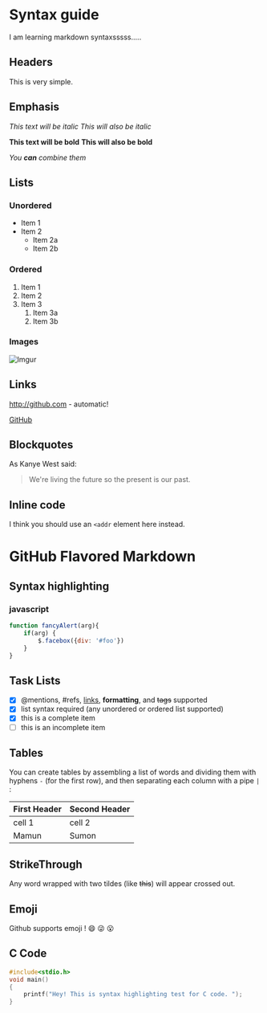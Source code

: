 # Syntax guide
I am learning markdown syntaxsssss..... 

## Headers

This is very simple. 

## Emphasis

*This text will be italic*
_This will also be italic_

**This text will be bold**
__This will also be bold__

_You **can** combine them_

## Lists

### Unordered
* Item 1
* Item 2
	* Item 2a
	* Item 2b
	
### Ordered
1. Item 1
1. Item 2
1. Item 3
	1. Item 3a
	1. Item 3b
	
### Images
![Imgur](http://i.imgur.com/NhmmwFQ.png)

## Links
http://github.com - automatic!

[GitHub](http://github.com)

## Blockquotes

As Kanye West said:

> We're living the future so
> the present is our past.

## Inline code

I think you should use an `<addr` element here instead.

# GitHub Flavored Markdown

## Syntax highlighting

### javascript
```javascript
function fancyAlert(arg){
	if(arg) {
		$.facebox({div: '#foo'})
	}
}
```

## Task Lists
- [x] @mentions, #refs, [links](), **formatting**, and <del>tags</del> supported
- [x] list syntax required (any unordered or ordered list supported)
- [x] this is a complete item
- [ ] this is an incomplete item

## Tables

You can create tables by assembling a list of words and dividing them with
hyphens `-` (for the first row), and then separating each column with 
a pipe `| ` :

First Header | Second Header
-------------|--------------
   cell 1	 | cell 2
   Mamun 	 | Sumon 
   
## StrikeThrough
Any word wrapped with two tildes (like ~~this~~) will appear crossed out.

## Emoji 

Github supports emoji ! :smile: :stuck_out_tongue_winking_eye: :open_mouth:

## C Code
```c
#include<stdio.h>
void main()
{
    printf("Hey! This is syntax highlighting test for C code. ");
}
```
